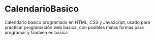 # CalendarioBasico
Calendario basico programado en HTML, CSS y JavaScript, usado para practicar programación web basica, con posibles malas formas para programar y tambien es basica
